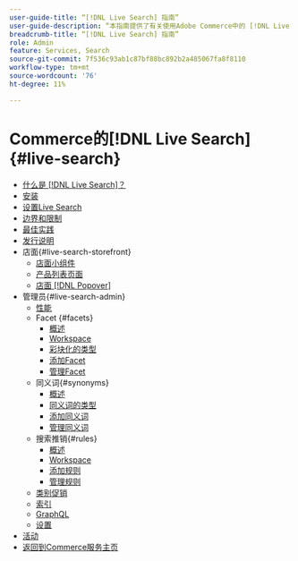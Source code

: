 ```yaml
---
user-guide-title: “[!DNL Live Search] 指南”
user-guide-description: “本指南提供了有关使用Adobe Commerce中的 [!DNL Live Search] 的详细说明。”
breadcrumb-title: “[!DNL Live Search] 指南”
role: Admin
feature: Services, Search
source-git-commit: 7f536c93ab1c87bf88bc892b2a485067fa8f8110
workflow-type: tm+mt
source-wordcount: '76'
ht-degree: 11%

---
```


# Commerce的[!DNL Live Search] {#live-search}

- [什么是 [!DNL Live Search]？](overview.md)
- [安装](install.md)
- [设置Live Search](workspace.md)
- [边界和限制](boundaries-limits.md)
- [最佳实践](best-practice.md)
- [发行说明](release-notes.md)
- 店面{#live-search-storefront}
   - [店面小组件](storefront-widgets.md)
   - [产品列表页面](plp-styling.md)
   - [店面 [!DNL Popover]](storefront-popover.md)
- 管理员{#live-search-admin}
   - [性能](performance.md)
   - Facet {#facets}
      - [概述](facets.md)
      - [Workspace](faceting-workspace.md)
      - [彩块化的类型](facets-type.md)
      - [添加Facet](facets-add.md)
      - [管理Facet](facets-manage.md)
   - 同义词{#synonyms}
      - [概述](synonyms.md)
      - [同义词的类型](synonyms-type.md)
      - [添加同义词](synonyms-add.md)
      - [管理同义词](synonyms-manage.md)
   - 搜索推销{#rules}
      - [概述](rules.md)
      - [Workspace](rules-workspace.md)
      - [添加规则](rules-add.md)
      - [管理规则](rules-manage.md)
   - [类别促销](category-merch.md)
   - [索引](indexing.md)
   - [GraphQL](graphql.md)
   - [设置](settings.md)
- [活动](events.md)
- [返回到Commerce服务主页](https://experienceleague.adobe.com/docs/commerce-merchant-services/user-guides/home.html)
